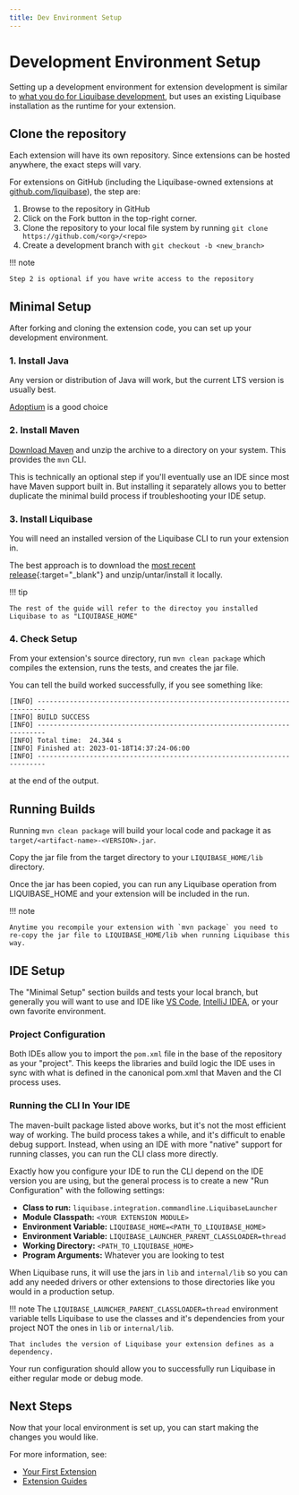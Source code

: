 ```yaml
---
title: Dev Environment Setup 
---
```


# Development Environment Setup

Setting up a development environment for extension development is similar to [what you do for Liquibase development](../../code/get-started/env-setup.md),
but uses an existing Liquibase installation as the runtime for your extension. 

## Clone the repository

Each extension will have its own repository. Since extensions can be hosted anywhere, the exact steps will vary.

For extensions on GitHub (including the Liquibase-owned extensions at [github.com/liquibase](https://github.com/liquibase)), the step are:

1. Browse to the repository in GitHub
2. Click on the Fork button in the top-right corner. 
3. Clone the repository to your local file system by running `git clone https://github.com/<org>/<repo>`
4. Create a development branch with `git checkout -b <new_branch>`

!!! note

    Step 2 is optional if you have write access to the repository 


## Minimal Setup

After forking and cloning the extension code, you can set up your development environment. 

### 1. Install Java

Any version or distribution of Java will work, but the current LTS version is usually best.

[Adoptium](https://adoptium.net/) is a good choice

### 2. Install Maven

[Download Maven](https://maven.apache.org/download.cgi) and unzip the archive to a directory on your system. This provides the `mvn` CLI. 

This is technically an optional step if you'll eventually use an IDE since most have Maven support built in. 
But installing it separately allows you to better duplicate the minimal build process if troubleshooting your IDE setup.   

### 3. Install Liquibase

You will need an installed version of the Liquibase CLI to run your extension in. 

The best approach is to download the [most recent release](https://github.com/liquibase/liquibase/releases){:target="_blank"} and unzip/untar/install it locally. 

!!! tip

    The rest of the guide will refer to the directoy you installed Liquibase to as "LIQUIBASE_HOME"

### 4. Check Setup
 
From your extension's source directory, run `mvn clean package` which compiles the extension, runs the tests, and creates the jar file.

You can tell the build worked successfully, if you see something like:

```
[INFO] ------------------------------------------------------------------------
[INFO] BUILD SUCCESS
[INFO] ------------------------------------------------------------------------
[INFO] Total time:  24.344 s
[INFO] Finished at: 2023-01-18T14:37:24-06:00
[INFO] ------------------------------------------------------------------------
```

at the end of the output.

## Running Builds

Running `mvn clean package` will build your local code and package it as `target/<artifact-name>-<VERSION>.jar`.

Copy the jar file from the target directory to your `LIQUIBASE_HOME/lib` directory. 

Once the jar has been copied, you can run any Liquibase operation from LIQUIBASE_HOME and your extension will be included in the run.

!!! note

    Anytime you recompile your extension with `mvn package` you need to re-copy the jar file to LIQUIBASE_HOME/lib when running Liquibase this way.

## IDE Setup

The "Minimal Setup" section builds and tests your local branch, but generally you will want to use and IDE like [VS Code](https://code.visualstudio.com/),
[IntelliJ IDEA](https://www.jetbrains.com/idea/), or your own favorite environment.

### Project Configuration

Both IDEs allow you to import the `pom.xml` file in the base of the repository as your "project". This keeps the libraries and build logic the IDE uses in sync with
what is defined in the canonical pom.xml that Maven and the CI process uses.

### Running the CLI In Your IDE

The maven-built package listed above works, but it's not the most efficient way of working. The build process takes a while, and it's difficult to enable debug support.
Instead, when using an IDE with more "native" support for running classes, you can run the CLI class more directly.

Exactly how you configure your IDE to run the CLI depend on the IDE version you are using, but the general process is to create a new "Run Configuration" with the following settings:

- **Class to run:** `liquibase.integration.commandline.LiquibaseLauncher`
- **Module Classpath:** `<YOUR EXTENSION MODULE>`
- **Environment Variable:** `LIQUIBASE_HOME=<PATH_TO_LIQUIBASE_HOME>`
- **Environment Variable:** `LIQUIBASE_LAUNCHER_PARENT_CLASSLOADER=thread`
- **Working Directory:** `<PATH_TO_LIQUIBASE_HOME>`
- **Program Arguments:** Whatever you are looking to test

When Liquibase runs, it will use the jars in `lib` and `internal/lib` so you can add any needed drivers or other extensions to those directories like you would
in a production setup.

!!! note
    The `LIQUIBASE_LAUNCHER_PARENT_CLASSLOADER=thread` environment variable tells Liquibase to use the classes and it's dependencies from your project NOT the ones in `lib` or `internal/lib`.

    That includes the version of Liquibase your extension defines as a dependency.

Your run configuration should allow you to successfully run Liquibase in either regular mode or debug mode.

## Next Steps

Now that your local environment is set up, you can start making the changes you would like. 

For more information, see:

- [Your First Extension](your-first-extension.md)
- [Extension Guides](../extension-guides/index.md)